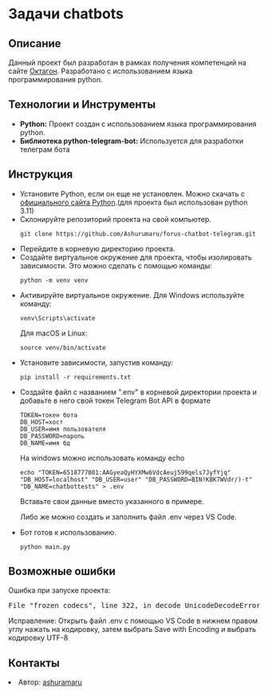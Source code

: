 <body>
    <h1>Задачи chatbots</h1>
    <h2>Описание</h2>
    <p>Данный проект был разработан в рамках получения компетенций на сайте <a href="https://students.forus.ru/">Октагон</a>. Разработано с использованием языка программирования python.</p>
      <h2>Технологии и Инструменты</h2>
    <ul>
        <li><strong>Python:</strong> Проект создан с использованием языка программирования python.</li>
        <li><strong>Библиотека python-telegram-bot:</strong> Используется для разработки телеграм бота</li>
    </ul>
      <h2>Инструкция</h2>
    <ul>
        <li>Установите Python, если он еще не установлен. Можно скачать с <a href="https://www.python.org/downloads/">официального сайта Python</a>.(для проекта был использован python 3.11)</li>
        <li>Склонируйте репозиторий проекта на свой компьютер.</li>
            <pre><code>git clone https://github.com/Ashurumaru/forus-chatbot-telegram.git</code></pre>
        <li>Перейдите в корневую директорию проекта.</li>
        <li>Создайте виртуальное окружение для проекта, чтобы изолировать зависимости. Это можно сделать с помощью команды:
    <pre><code>python -m venv venv</code></pre>
</li>
<li>Активируйте виртуальное окружение. Для Windows используйте команду:
    <pre><code>venv\Scripts\activate</code></pre>
    Для macOS и Linux:
    <pre><code>source venv/bin/activate</code></pre>
</li>
        <li>Установите зависимости, запустив команду:
            <pre><code>pip install -r requirements.txt</code></pre>
        </li>
        <li>Создайте файл с названием ".env" в корневой директории проекта и добавьте в него свой токен Telegram Bot API в формате 
            <pre><code>TOKEN=токен бота
DB_HOST=хост
DB_USER=имя пользователя
DB_PASSWORD=пароль 
DB_NAME=имя бд
</code></pre></li>
        На windows можно использовать команду echo
            <pre><code>echo "TOKEN=6518777001:AAGyeaQyHYXMw6VdcAeuj599qels7JyfYjq" "DB_HOST=localhost" "DB_USER=user" "DB_PASSWORD=BIN!KBK7WVdr/)-t" "DB_NAME=chatbottests" > .env</code></pre></li>
        <p>Вставьте свои данные вместо указанного в примере.</p>
        <p>Либо же можно создать и заполнить файл .env через VS Code.</p>
        <li>Бот готов к использованию.</li>
        <pre><code>python main.py</code></pre>
    </ul>
    <h2>Возможные ошибки</h2>
    <p>Ошибка при запуске проекта:</p>
    <pre>File "frozen codecs", line 322, in decode UnicodeDecodeError: 'utf-8' codec can't decode byte 0xff in position 0: invalid start byte</pre>
    <p>Исправление: Открыть файл .env с помощью VS Code в нижнем правом углу нажать на кодировку, затем выбрать Save with Encoding и выбрать кодировку UTF-8</p>
    <h2>Контакты</h2>
    <li>Автор: <a href="https://github.com/Ashurumaru/">ashuramaru</a></li>
</body>
